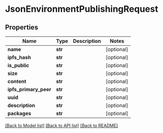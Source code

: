 # JsonEnvironmentPublishingRequest


## Properties
Name | Type | Description | Notes
------------ | ------------- | ------------- | -------------
**name** | **str** |  | [optional] 
**ipfs_hash** | **str** |  | [optional] 
**is_public** | **str** |  | [optional] 
**size** | **str** |  | [optional] 
**content** | **str** |  | [optional] 
**ipfs_primary_peer** | **str** |  | [optional] 
**uuid** | **str** |  | [optional] 
**description** | **str** |  | [optional] 
**packages** | **str** |  | [optional] 

[[Back to Model list]](../README.md#documentation-for-models) [[Back to API list]](../README.md#documentation-for-api-endpoints) [[Back to README]](../README.md)


